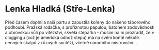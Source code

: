 
# Lenka Hladká (Stře-Lenka)

Před časem doplnila naší partu a zapustila kořeny do našeho táborového podhoubí. Pražská rodačka, s proříznotou papulou, batohem zodovědnosti a obrovskou vůlí po vítězství, skvělá stepařka - musím na ní prozradit, že v cloggingu (což je americká odnož stepu) má na svém kontě několik cenných skalpů z různých soutěží, včetně národního mistrovství…
